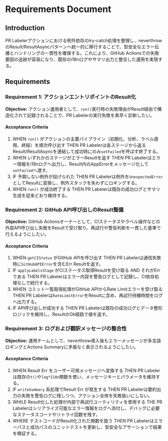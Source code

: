 # Requirements Document

## Introduction
PR Labelerアクションにおける例外依存のtry-catch処理を整理し、neverthrowのResult/ResultAsyncパターンへ統一的に移行することで、型安全なエラー伝播とハンドリングの一貫性を確保する。これにより、GitHub Actionsでの失敗要因の追跡が容易になり、既存のi18nログやサマリ出力と整合した運用を実現する。

## Requirements

### Requirement 1: アクションエントリポイントのResult化
**Objective:** アクション運用者として、`run()`実行時の失敗理由がResult経由で構造化されて記録されることで、PR Labelerの実行失敗を素早く診断したい。

#### Acceptance Criteria
1. WHEN `run()` がアクションの主要パイプライン（初期化、分析、ラベル適用、終結）を順次呼び出す THEN PR Labelerは各ステージから返るResult/ResultAsyncを連結して成功時にのみ`setFailed`を呼ばず終了する。
2. WHEN いずれかのステージがエラーResultを返す THEN PR Labelerはエラー情報をi18nログへ出力し、Result内のAppErrorをメッセージ化して`setFailed`へ渡す。
3. IF 予期しない例外が投げられた THEN PR Labelerは例外を`UnexpectedError`としてResultに変換し、例外スタックを失わずにロギングする。
4. WHEN `run()` が成功終了する THEN PR Labelerは既存の成功ログとサマリ生成を従来どおり維持する。

### Requirement 2: GitHub API呼び出しのResult整備
**Objective:** GitHub Actionsオーナーとして、CIステータスやラベル操作などの外部API呼び出し失敗をResultで受け取り、再試行や警告判断を一貫した基準で行えるようにしたい。

#### Acceptance Criteria
1. WHEN `getCIStatus` がGitHub APIを呼び出す THEN PR Labelerは通信失敗時に`GitHubAPIError`を含むErr Resultを返す。
2. IF `applyLabelsStage` がCIステータス取得Resultを受け取る AND それがErrである THEN PR Labelerはエラー内容を警告ログとして記録し、CI依存処理なしで続行する。
3. WHEN コミット一覧取得処理がGitHub APIからRate Limitエラーを受け取る THEN PR Labelerは`RateLimitError`をResultに含め、再試行待機時間をログへ出力する。
4. IF API呼び出しが成功する THEN PR Labelerは既存の成功ログとデータ整形ロジックを維持し、ResultのOk経路で値を返す。

### Requirement 3: ログおよび翻訳メッセージの整合性
**Objective:** 運用チームとして、neverthrow導入後もエラーメッセージが多言語ロギングとActions Summaryに矛盾なく表示されるようにしたい。

#### Acceptance Criteria
1. WHEN Result Err をユーザー可視メッセージへ変換する THEN PR Labelerは既存の`t()`や`log*I18n`関数を使い、メッセージキーとパラメータを維持する。
2. IF `writeSummary` 系処理でResult Err が発生する THEN PR Labelerは要約出力の失敗を警告ログに残しつつ、アクション全体を失敗扱いにしない。
3. WHILE Result化した処理が内部で再試行ユーティリティを使用する THE PR Labelerはシリアライズ可能なエラー情報をログへ添付し、デバッグに必要なステータスコードやリトライ回数を残す。
4. WHERE テストコードがResult化された関数を扱う THEN PR Labelerはエラーパスと成功パスのユニットテストを更新し、型安全なアサーションで結果を検証する。
